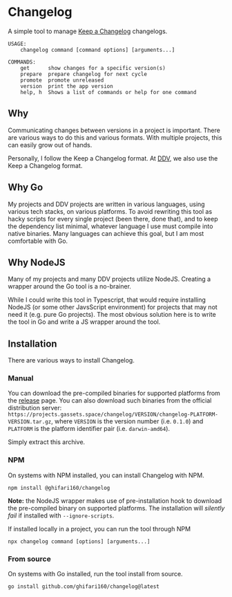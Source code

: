 # Changelog

A simple tool to manage [Keep a Changelog] changelogs.

``` text
USAGE:
    changelog command [command options] [arguments...]

COMMANDS:
    get      show changes for a specific version(s)
    prepare  prepare changelog for next cycle
    promote  promote unreleased
    version  print the app version
    help, h  Shows a list of commands or help for one command
```

## Why

Communicating changes between versions in a project is important.
There are various ways to do this and various formats.
With multiple projects, this can easily grow out of hands.

Personally, I follow the Keep a Changelog format.
At [DDV], we also use the Keep a Changelog format.

## Why Go

My projects and DDV projects are written in various languages, using various tech stacks, on various platforms.
To avoid rewriting this tool as hacky scripts for every single project (been there, done that), and to keep the dependency list minimal, whatever language I use must compile into native binaries.
Many languages can achieve this goal, but I am most comfortable with Go.

## Why NodeJS

Many of my projects and many DDV projects utilize NodeJS.
Creating a wrapper around the Go tool is a no-brainer.

While I could write this tool in Typescript, that would require installing NodeJS (or some other JavsScript environment) for projects that may not need it (e.g. pure Go projects).
The most obvious solution here is to write the tool in Go and write a JS wrapper around the tool.

## Installation

There are various ways to install Changelog.

### Manual

You can download the pre-compiled binaries for supported platforms from the [release] page.
You can also download such binaries from the official distribution server: `https://projects.gassets.space/changelog/VERSION/changelog-PLATFORM-VERSION.tar.gz`, where `VERSION` is the version number (i.e. `0.1.0`) and `PLATFORM` is the platform identifier pair (i.e. `darwin-amd64`).

Simply extract this archive.

### NPM

On systems with NPM installed, you can install Changelog with NPM.

``` text
npm install @ghifari160/changelog
```

**Note:** the NodeJS wrapper makes use of pre-installation hook to download the pre-compiled binary on supported platforms.
The installation will *silently fail* if installed with `--ignore-scripts`.

If installed locally in a project, you can run the tool through NPM

``` text
npx changelog command [options] [arguments...]
```

### From source

On systems with Go installed, run the tool install from source.

``` text
go install github.com/ghifari160/changelog@latest
```

[Keep a Changelog]: https://keepachangelog.com/en/1.1.0
[DDV]: https://github.com/DiamondDrakeVentures
[release]: https://github.com/Ghifari160/changelog/releases/latest
